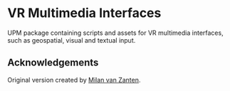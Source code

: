 # VR Multimedia Interfaces
UPM package containing scripts and assets for VR multimedia interfaces, such as geospatial, visual and textual input.

## Acknowledgements
Original version created by [Milan van Zanten](https://github.com/milanvanzanten).